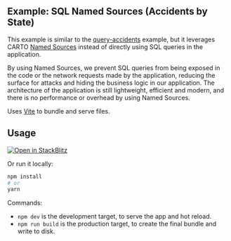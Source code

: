 ## Example: SQL Named Sources (Accidents by State)

This example is similar to the [query-accidents](../query-accidents/) example, but it leverages CARTO [Named Sources](https://docs.carto.com/carto-user-manual/developers/named-sources) instead of directly using SQL queries in the application.

By using Named Sources, we prevent SQL queries from being exposed in the code or the network requests made by the application, reducing the surface for attacks and hiding the business logic in our application. The architecture of the application is still lightweight, efficient and modern, and there is no performance or overhead by using Named Sources.

Uses [Vite](https://vitejs.dev/) to bundle and serve files.

## Usage

[![Open in StackBlitz](https://developer.stackblitz.com/img/open_in_stackblitz.svg)](https://stackblitz.com/github/CartoDB/deck.gl-examples/tree/master/sql-named-sources?file=index.ts)

Or run it locally:

```bash
npm install
# or
yarn
```

Commands:

- `npm dev` is the development target, to serve the app and hot reload.
- `npm run build` is the production target, to create the final bundle and write to disk.
